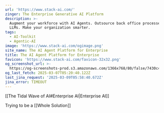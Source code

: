 ```yaml
---
url: 'https://www.stack-ai.com/'
zinger: The Enterprise Generative AI Platform
description: >-
  Augment your workforce with AI Agents. Outsource back office processes to
  LLMs. Make your organization smarter.
tags:
  - AI-Toolkit
  - Agentic-AI
image: 'https://www.stack-ai.com/ogimage.png'
site_name: The AI Agent Platform for Enterprise
title: The AI Agent Platform for Enterprise
favicon: 'https://www.stack-ai.com/favicon-32x32.png'
og_screenshot_url: >-
  https://og-screenshots-prod.s3.amazonaws.com/1366x768/80/false/7430c446d5000645cf0fa90718d253f89c180d5b70d4f70216b7e5e1da33b1df.jpeg
og_last_fetch: 2025-03-07T05:20:40.122Z
last_jina_request: '2025-03-09T05:58:40.672Z'
jina_error: TIMEOUT
---
```

[[The Tidal Wave of AI#Enterprise AI|Enterprise AI]]

Trying to be a [[Whole Solution]]

